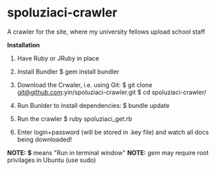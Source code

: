 spoluziaci-crawler
==================

A crawler for the site, where my university fellows upload school staff

**Installation**

1. Have Ruby or JRuby in place

2. Install Bundler
    $ gem install bundler
    
3. Download the Crwaler, i.e. using Git:
    $ git clone git@github.com:yin/spoluziaci-crawler.git
    $ cd spoluziaci-crawler/

4. Run Bunlder to install dependencies:
    $ bundle update
    
5. Run the crawler
    $ ruby spoluziaci_get.rb

6. Enter login+password (will be stored in .key file) and watch all docs being downloaded!

**NOTE:** **$** means "Run in terminal window"
**NOTE:** *gem* may require root privilages in Ubuntu (use sudo)

